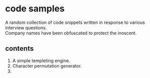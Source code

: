 code samples
============
A random collection of code snippets written in response to various interview questions.  
Company names have been obfuscated to protect the inoscent.

contents
------------
1.  A simple templeting engine.
2.  Character permutation generator.
3. 